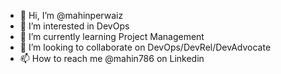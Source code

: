 - 👋 Hi, I’m @mahinperwaiz
- 👀 I’m interested in DevOps
- 🌱 I’m currently learning Project Management 
- 💞️ I’m looking to collaborate on DevOps/DevRel/DevAdvocate
- 📫 How to reach me @mahin786 on Linkedin

<!---
mahinperwaiz/mahinperwaiz is a ✨ special ✨ repository because its `README.md` (this file) appears on your GitHub profile.
You can click the Preview link to take a look at your changes.
--->
